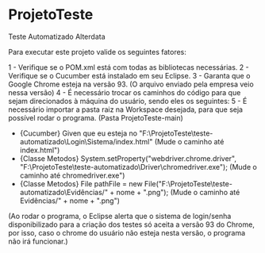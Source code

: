 # ProjetoTeste
Teste Automatizado Alterdata

Para executar este projeto valide os seguintes fatores:

1 - Verifique se o POM.xml está com todas as bibliotecas necessárias. 
2 - Verifique se o Cucumber está instalado em seu Eclipse. 
3 - Garanta que o Google Chrome esteja na versão 93. (O arquivo enviado pela empresa veio nessa versão)
4 - É necessário trocar os caminhos do código para que sejam direcionados à máquina do usuário, sendo eles os seguintes:
5 - É necessário importar a pasta raiz na Workspace desejada, para que seja possível rodar o programa. (Pasta ProjetoTeste-main)

* {Cucumber} Given que eu esteja no "F:\ProjetoTeste\teste-automatizado\Login\Sistema/index.html" (Mude o caminho até index.html")
* {Classe Metodos} System.setProperty("webdriver.chrome.driver", "F:\\ProjetoTeste\\teste-automatizado\\Driver\\chromedriver.exe"); (Mude o caminho até chromedriver.exe")
* {Classe Metodos} File pathFile = new File("F:\\ProjetoTeste\\teste-automatizado\\Evidências/" + nome + ".png"); (Mude o caminho até Evidências/" + nome + ".png")

(Ao rodar o programa, o Eclipse alerta que o sistema de login/senha disponibilizado para a criação dos testes só aceita a versão 93 do Chrome, por isso, caso o chrome do usuário não esteja nesta versão, o programa não irá funcionar.)
